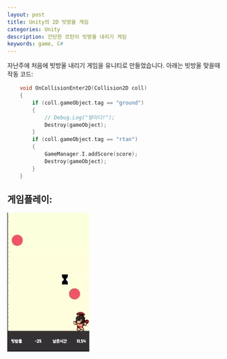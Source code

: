 ```yaml
---
layout: post
title: Unity의 2D 빗방울 게임
categories: Unity
description: 간단한 르탄이 빗방울 내리기 게임
keywords: game, C#
---
```


자난주에 처음에 빗방울 내리기 게임을 유니티로 만들었습니다. 아래는 빗방울 맞을때 작동 코드:


```cpp
    void OnCollisionEnter2D(Collision2D coll)
    {
        if (coll.gameObject.tag == "ground")
        {
            // Debug.Log("땅이다!");
            Destroy(gameObject);
        }
        if (coll.gameObject.tag == "rtan")
        {
            GameManager.I.addScore(score);
            Destroy(gameObject);
        }
    }

```

## 게임플레이:

<!-- ![](/images/posts/shell/zsh-gmt-completion.gif) -->
![](/images/posts/unity/rtanGame0.webp)
